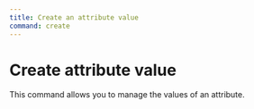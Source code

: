 ```yaml
---
title: Create an attribute value
command: create
---
```


# Create attribute value

This command allows you to manage the values of an attribute.
